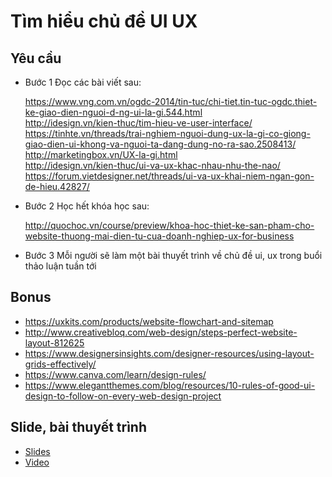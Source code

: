 # Tìm hiểu chủ đề UI UX

## Yêu cầu 
- Bước 1	Đọc các bài viết sau: 				

	https://www.vng.com.vn/ogdc-2014/tin-tuc/chi-tiet.tin-tuc-ogdc.thiet-ke-giao-dien-nguoi-d-ng-ui-la-gi.544.html				
	http://idesign.vn/kien-thuc/tim-hieu-ve-user-interface/				
	https://tinhte.vn/threads/trai-nghiem-nguoi-dung-ux-la-gi-co-giong-giao-dien-ui-khong-va-nguoi-ta-dang-dung-no-ra-sao.2508413/				
	http://marketingbox.vn/UX-la-gi.html				
	http://idesign.vn/kien-thuc/ui-va-ux-khac-nhau-nhu-the-nao/				
	https://forum.vietdesigner.net/threads/ui-va-ux-khai-niem-ngan-gon-de-hieu.42827/				
- Bước 2	Học hết khóa học sau:				

	http://quochoc.vn/course/preview/khoa-hoc-thiet-ke-san-pham-cho-website-thuong-mai-dien-tu-cua-doanh-nghiep-ux-for-business				
- Bước 3	Mỗi người sẽ làm một bài thuyết trình về chủ đề ui, ux trong buổi thảo luận tuần tới				

## Bonus

- https://uxkits.com/products/website-flowchart-and-sitemap
- http://www.creativebloq.com/web-design/steps-perfect-website-layout-812625
- https://www.designersinsights.com/designer-resources/using-layout-grids-effectively/
- https://www.canva.com/learn/design-rules/
- https://www.elegantthemes.com/blog/resources/10-rules-of-good-ui-design-to-follow-on-every-web-design-project

## Slide, bài thuyết trình
- [Slides](slides)
- [Video](https://www.youtube.com/playlist?list=PLlQiOCvqDgFPt9OTy0ojPwKSj0e-I92HH)
